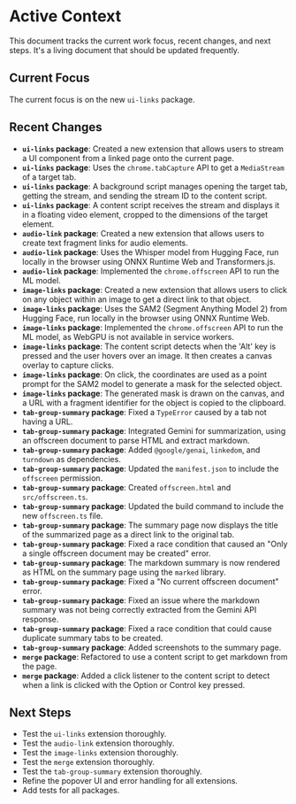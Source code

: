# Active Context

This document tracks the current work focus, recent changes, and next steps. It's a living document that should be updated frequently.

## Current Focus

The current focus is on the new `ui-links` package.

## Recent Changes

- **`ui-links` package**: Created a new extension that allows users to stream a UI component from a linked page onto the current page.
- **`ui-links` package**: Uses the `chrome.tabCapture` API to get a `MediaStream` of a target tab.
- **`ui-links` package**: A background script manages opening the target tab, getting the stream, and sending the stream ID to the content script.
- **`ui-links` package**: A content script receives the stream and displays it in a floating video element, cropped to the dimensions of the target element.
- **`audio-link` package**: Created a new extension that allows users to create text fragment links for audio elements.
- **`audio-link` package**: Uses the Whisper model from Hugging Face, run locally in the browser using ONNX Runtime Web and Transformers.js.
- **`audio-link` package**: Implemented the `chrome.offscreen` API to run the ML model.
- **`image-links` package**: Created a new extension that allows users to click on any object within an image to get a direct link to that object.
- **`image-links` package**: Uses the SAM2 (Segment Anything Model 2) from Hugging Face, run locally in the browser using ONNX Runtime Web.
- **`image-links` package**: Implemented the `chrome.offscreen` API to run the ML model, as WebGPU is not available in service workers.
- **`image-links` package**: The content script detects when the 'Alt' key is pressed and the user hovers over an image. It then creates a canvas overlay to capture clicks.
- **`image-links` package**: On click, the coordinates are used as a point prompt for the SAM2 model to generate a mask for the selected object.
- **`image-links` package**: The generated mask is drawn on the canvas, and a URL with a fragment identifier for the object is copied to the clipboard.
- **`tab-group-summary` package**: Fixed a `TypeError` caused by a tab not having a URL.
- **`tab-group-summary` package**: Integrated Gemini for summarization, using an offscreen document to parse HTML and extract markdown.
- **`tab-group-summary` package**: Added `@google/genai`, `linkedom`, and `turndown` as dependencies.
- **`tab-group-summary` package**: Updated the `manifest.json` to include the `offscreen` permission.
- **`tab-group-summary` package**: Created `offscreen.html` and `src/offscreen.ts`.
- **`tab-group-summary` package**: Updated the build command to include the new `offscreen.ts` file.
- **`tab-group-summary` package**: The summary page now displays the title of the summarized page as a direct link to the original tab.
- **`tab-group-summary` package**: Fixed a race condition that caused an "Only a single offscreen document may be created" error.
- **`tab-group-summary` package**: The markdown summary is now rendered as HTML on the summary page using the `marked` library.
- **`tab-group-summary` package**: Fixed a "No current offscreen document" error.
- **`tab-group-summary` package**: Fixed an issue where the markdown summary was not being correctly extracted from the Gemini API response.
- **`tab-group-summary` package**: Fixed a race condition that could cause duplicate summary tabs to be created.
- **`tab-group-summary` package**: Added screenshots to the summary page.
- **`merge` package**: Refactored to use a content script to get markdown from the page.
- **`merge` package**: Added a click listener to the content script to detect when a link is clicked with the Option or Control key pressed.

## Next Steps

- Test the `ui-links` extension thoroughly.
- Test the `audio-link` extension thoroughly.
- Test the `image-links` extension thoroughly.
- Test the `merge` extension thoroughly.
- Test the `tab-group-summary` extension thoroughly.
- Refine the popover UI and error handling for all extensions.
- Add tests for all packages.
